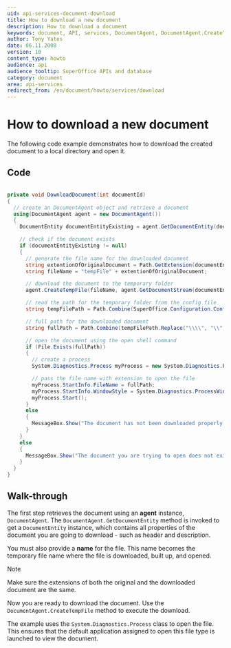 ```yaml
---
uid: api-services-document-download
title: How to download a new document
description: How to download a document
keywords: document, API, services, DocumentAgent, DocumentAgent.CreateTempFile, DocumentAgent.GetDocumentEntity, DocumentEntity
author: Tony Yates
date: 06.11.2008
version: 10
content_type: howto
audience: api
audience_tooltip: SuperOffice APIs and database
category: document
area: api-services
redirect_from: /en/document/howto/services/download
---
```


# How to download a new document

The following code example demonstrates how to download the created document to a local directory and open it.

## Code

```csharp

private void DownloadDocument(int documentId)
{
  // create an DocumentAgent object and retrieve a document
  using(DocumentAgent agent = new DocumentAgent())
  {
    DocumentEntity documentEntityExisting = agent.GetDocumentEntity(documentId);

    // check if the document exists
    if (documentEntityExisting != null)
    { 
      // generate the file name for the downloaded document
      string extentionOfOriginalDocument = Path.GetExtension(documentEntityExisting.Name);
      string fileName = "tempFile" + extentionOfOriginalDocument;

      // download the document to the temporary folder
      agent.CreateTempFile(fileName, agent.GetDocumentStream(documentEntityExisting));

      // read the path for the temporary folder from the config file
      string tempFilePath = Path.Combine(SuperOffice.Configuration.ConfigFile.Documents.TemporaryPath, SoContext.CurrentPrincipal != null ? SoContext.CurrentPrincipal.Associate : "ALL");

      // full path for the downloaded document
      string fullPath = Path.Combine(tempFilePath.Replace("\\\\", "\\"), fileName);

      // open the document using the open shell command
      if (File.Exists(fullPath))
      {
        // create a process
        System.Diagnostics.Process myProcess = new System.Diagnostics.Process();

        // pass the file name with extension to open the file
        myProcess.StartInfo.FileName = fullPath;
        myProcess.StartInfo.WindowStyle = System.Diagnostics.ProcessWindowStyle.Normal;
        myProcess.Start();
      }
      else
      {
        MessageBox.Show("The document has not been downloaded properly.");
      }
    }
    else
    {
      MessageBox.Show("The document you are trying to open does not exist in the server.");
    }
  }
}
```

## Walk-through

The first step retrieves the document using an **agent** instance, `DocumentAgent`. The `DocumentAgent.GetDocumentEntity` method is invoked to get a `DocumentEntity` instance, which contains all properties of the document you are going to download - such as header and description.

You must also provide a **name** for the file. This name becomes the temporary file name where the file is downloaded, built up, and opened.

> [!NOTE]
> Make sure the extensions of both the original and the downloaded document are the same.

Now you are ready to download the document. Use the `DocumentAgent.CreateTempFile` method to execute the download.

The example uses the `System.Diagnostics.Process` class to open the file. This ensures that the default application assigned to open this file type is launched to view the document.
